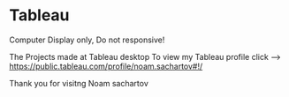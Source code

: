 # Tableau

Computer Display only, Do not responsive!

The Projects made at Tableau desktop
To view my Tableau profile click --> https://public.tableau.com/profile/noam.sachartov#!/

Thank you for visitng
Noam sachartov
